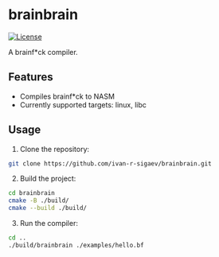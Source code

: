 # brainbrain

[![License](https://img.shields.io/badge/License-MIT-yellow.svg)](./LICENSE)

A brainf*ck compiler.

## Features

- Compiles brainf*ck to NASM
- Currently supported targets: linux, libc

## Usage

1. Clone the repository:
```bash
git clone https://github.com/ivan-r-sigaev/brainbrain.git
```

2. Build the project:
```bash
cd brainbrain
cmake -B ./build/
cmake --build ./build/
```

3. Run the compiler:
```bash
cd ..
./build/brainbrain ./examples/hello.bf
```
